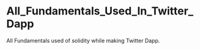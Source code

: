 # All_Fundamentals_Used_In_Twitter_Dapp
All Fundamentals used of solidity while making Twitter Dapp.
